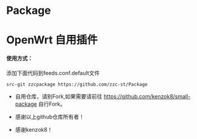 # Package
# OpenWrt 自用插件
#### 使用方式：

添加下面代码到feeds.conf.default文件

```bash
src-git zzcpackage https://github.com/zzc-st/Package
```
*  自用仓库，请别Fork,如果需要请前往 https://github.com/kenzok8/small-package 自行Fork。

*  感谢以上github仓库所有者！

*  感谢kenzok8！
